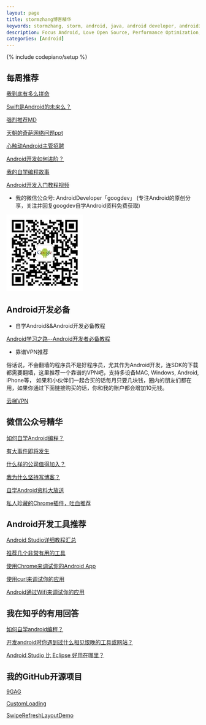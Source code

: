 ```yaml
---
layout: page
title: stormzhang博客精华
keywords: stormzhang, storm, android, java, android developer, android开发, android技术分享, performance
description: Focus Android, Love Open Source, Performance Optimization, Coding now
categories: [Android]
---
```

{% include codepiano/setup %}

## 每周推荐

[我到底有多么拼命](http://mp.weixin.qq.com/s?__biz=MzA4NTQwNDcyMA==&mid=2650661516&idx=1&sn=a1328ae9bb58a14ba84faa118c421366#rd)

[Swift是Android的未来么？](http://mp.weixin.qq.com/s?__biz=MzA4NTQwNDcyMA==&mid=2650661497&idx=1&sn=9ef2e103eaddfa1247d0b589151c5b72#rd)

[强烈推荐MD](http://mp.weixin.qq.com/s?__biz=MzA4NTQwNDcyMA==&mid=2650661494&idx=1&sn=54e79dd517a0fb107f5b74c943c3b4d6#rd)

[天朝的奇葩网络问题ppt](http://stormzhang.com/slides/china-network/#/)

[心触动Android主管招聘](http://stormzhang.com/archive/2016/03/31/xinchudong-jobs/)

[Android开发如何进阶？](http://mp.weixin.qq.com/s?__biz=MzA4NTQwNDcyMA==&mid=403072488&idx=1&sn=12a1deee3c00da644ad3844032a2374f#rd)

[我的自学编程故事](http://mp.weixin.qq.com/s?__biz=MzA4NTQwNDcyMA==&mid=402784322&idx=1&sn=b28ae10f7f30db7918398a85923b65b5#rd)

[Android开发入门教程视频](http://e.jikexueyuan.com/android.html?hmsr=stormzhang_index_word_12.07)

* 我的微信公众号: AndroidDeveloper「googdev」 (专注Android的原创分享，关注并回复googdev自学Android资料免费获取)

<img src="/image/weixinpublic.jpg" />

## Android开发必备

* 自学Android&&Android开发必备教程

[Android学习之路--Android开发者必备教程](http://stormzhang.com/android/2014/07/07/learn-android-from-rookie)

* 靠谱VPN推荐

俗话说，不会翻墙的程序员不是好程序员，尤其作为Android开发，连SDK的下载都需要翻墙，这里推荐一个靠谱的VPN吧，支持多设备MAC, Windows, Android, iPhone等， 如果和小伙伴们一起合买的话每月只要几块钱，圈内的朋友们都在用，如果你通过下面链接购买的话，你和我的账户都会增加10元钱。

[云梯VPN](http://refyt.com/?r=a9b90a505050781a)

## 微信公众号精华

[如何自学Android编程？](http://stormzhang.com/android/2016/01/21/learn-android-byself)

[有大事件即将发生](http://mp.weixin.qq.com/s?__biz=MzA4NTQwNDcyMA==&mid=402689997&idx=1&sn=4a0bfab80d93885bc9016c785303ac7f#rd)

[什么样的公司值得加入？](http://mp.weixin.qq.com/s?__biz=MzA4NTQwNDcyMA==&mid=402644669&idx=1&sn=eaf1461b4d0d4bd0faf3cd5042b8ad0d#rd)

[我为什么坚持写博客？](http://mp.weixin.qq.com/s?__biz=MzA4NTQwNDcyMA==&mid=402564613&idx=1&sn=d2b7c75b11046a0dcf8df77e737d2b4c#rd)

[自学Android资料大放送](http://mp.weixin.qq.com/s?__biz=MzA4NTQwNDcyMA==&mid=402468813&idx=1&sn=0e12e4e6e0f92369c0b40b150556b53d#rd)

[私人珍藏的Chrome插件，吐血推荐](http://stormzhang.com/devtools/2016/01/15/google-chrome-extension)

<!-- <a href="http://m.jianxun.io/event/2?from=stormzhang"><img src="http://www.jianxun.io/ad/20151101/eventno2-stormzhang-banner.png" /></a> -->

## Android开发工具推荐

[Android Studio详细教程汇总](http://stormzhang.com/devtools/2015/06/17/android-studio-all)

[推荐几个非常有用的工具](http://stormzhang.com/android/2015/05/26/android-tools)

[使用Chrome来调试你的Android App](http://stormzhang.com/android/2015/03/05/android-debug-use-chrome)

[使用curl来调试你的应用](http://stormzhang.com/devtools/2014/11/07/use-curl-debug)

[Android通过Wifi来调试你的应用](http://stormzhang.com/android/2014/08/27/adb-over-wifi)

## 我在知乎的有用回答

[如何自学android编程？](http://www.zhihu.com/question/26417244)

[开发android时你遇到过什么相见恨晚的工具或网站？](http://www.zhihu.com/question/27140400/answer/35480412)

[Android Studio 比 Eclipse 好用在哪里？](http://www.zhihu.com/question/21534929/answer/34488828)

## 我的GitHub开源项目

[9GAG](https://github.com/stormzhang/9GAG)

[CustomLoading](https://github.com/stormzhang/CustomLoading)

[SwipeRefreshLayoutDemo](https://github.com/stormzhang/SwipeRefreshLayoutDemo)

<br />

<div id="comment-hook">
<!-- 多说评论框 start -->
	<div class="ds-thread" data-thread-key="88888" data-title="{{ page.title }}" data-url="http://stormzhang.com{{ page.url }}"></div>
<!-- 多说评论框 end -->
<!-- 多说公共JS代码 start (一个网页只需插入一次) -->
<script type="text/javascript">
var duoshuoQuery = {short_name:"stormzhang"};
	(function() {
		var ds = document.createElement('script');
		ds.type = 'text/javascript';ds.async = true;
		ds.src = (document.location.protocol == 'https:' ? 'https:' : 'http:') + '//static.duoshuo.com/embed.js';
		ds.charset = 'UTF-8';
		(document.getElementsByTagName('head')[0] 
		 || document.getElementsByTagName('body')[0]).appendChild(ds);
	})();
	</script>
<!-- 多说公共JS代码 end -->
</div>
